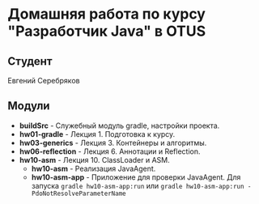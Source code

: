 # Домашняя работа по курсу "Разработчик Java" в OTUS

## Студент

Евгений Серебряков<br>

## Модули

* **buildSrc** - Служебный модуль gradle, настройки проекта.
* **hw01-gradle** - Лекция 1. Подготовка к курсу.
* **hw03-generics** - Лекция 3. Контейнеры и алгоритмы.
* **hw06-reflection** - Лекция 6. Аннотации и Reflection.
* **hw10-asm** - Лекция 10. ClassLoader и  ASM.
    * **hw10-asm** - Реализация JavaAgent.
    * **hw10-asm-app** - Приложение для проверки JavaAgent. Для запуска `gradle hw10-asm-app:run` или `gradle hw10-asm-app:run -PdoNotResolveParameterName` 

